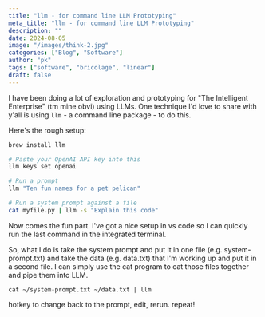 ```yaml
---
title: "llm - for command line LLM Prototyping"
meta_title: "llm - for command line LLM Prototyping"
description: ""
date: 2024-08-05
image: "/images/think-2.jpg"
categories: ["Blog", "Software"]
author: "pk"
tags: ["software", "bricolage", "linear"]
draft: false
---
```


I have been doing a lot of exploration and prototyping for "The Intelligent Enterprise" (tm mine obvi) using LLMs. One technique I'd love to share with y'all is using `llm` - a command line package - to do this.

Here's the rough setup:
```bash
brew install llm

# Paste your OpenAI API key into this
llm keys set openai

# Run a prompt
llm "Ten fun names for a pet pelican"

# Run a system prompt against a file
cat myfile.py | llm -s "Explain this code"
```

Now comes the fun part. I've got a nice setup in vs code so I can quickly run the last command in the integrated terminal.

So, what I do is take the system prompt and put it in one file (e.g. system-prompt.txt) and take the data (e.g. data.txt) that I'm working up and put it in a second file. I can simply use the cat program to cat those files together and pipe them into LLM.

```
cat ~/system-prompt.txt ~/data.txt | llm
```

hotkey to change back to the prompt, edit, rerun. repeat!
